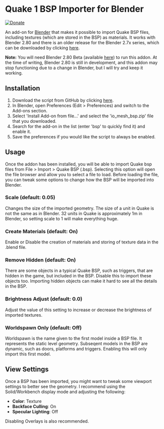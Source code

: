 # Quake 1 BSP Importer for Blender

[![Donate](https://img.shields.io/badge/Donate-PayPal-green.svg)](https://www.paypal.com/cgi-bin/webscr?cmd=_donations&business=S3GTZ2J938U6Y&lc=GB&item_name=Andrew%20Palmer&currency_code=GBP&bn=PP%2dDonationsBF%3abtn_donateCC_LG%2egif%3aNonHosted)

An add-on for [Blender](https://www.blender.org/) that makes it possible to import
Quake BSP files, including textures (which are stored in the BSP) as materials. It
works with Blender 2.80 and there is an older release for the Blender 2.7x series,
which can be downloaded by clicking [here](https://github.com/andyp123/blender_io_mesh_bsp/releases/download/v0.0.7/io_mesh_bsp.zip).

__Note:__ You will need Blender 2.80 Beta (available [here](https://builder.blender.org/download/))
to run this addon. At the time of writing, Blender 2.80 is still in development, and
this addon may stop functioning due to a change in Blender, but I will try and keep it
working.

## Installation
1. Download the script from GitHub by clicking [here](https://github.com/andyp123/blender_io_mesh_bsp/releases/download/v0.0.8/io_mesh_bsp.zip).
2. In Blender, open Preferences (Edit > Preferences) and switch to the Add-ons section.
3. Select 'Install Add-on from file...' and select the 'io_mesh_bsp.zip' file that you downloaded.
4. Search for the add-on in the list (enter 'bsp' to quickly find it) and enable it.
5. Save the preferences if you would like the script to always be enabled.

## Usage
Once the addon has been installed, you will be able to import Quake bsp files from
File > Import > Quake BSP (.bsp). Selecting this option will open the file browser
and allow you to select a file to load. Before loading the file, you can tweak some
options to change how the BSP will be imported into Blender.

### Scale (default: 0.05)
Changes the size of the imported geometry. The size of a unit in Quake is not the
same as in Blender. 32 units in Quake is approximately 1m in Blender, so setting
scale to 1 will make everything huge.

### Create Materials (default: On)
Enable or Disable the creation of materials and storing of texture data in the .blend
file.

### Remove Hidden (default: On)
There are some objects in a typical Quake BSP, such as triggers, that are hidden in the
game, but included in the BSP. Disable this to import these objects too. Importing
hidden objects can make it hard to see all the details in the BSP.

### Brightness Adjust (default: 0.0)
Adjust the value of this setting to increase or decrease the brightness of imported
textures.

### Worldspawn Only (default: Off)
Worldspawn is the name given to the first model inside a BSP file. It represents the
static level geometry. Subseqent models in the BSP are dynamic, such as doors, platforms
and triggers. Enabling this will only import this first model.

## View Settings
Once a BSP has been imported, you might want to tweak some viewport settings to better
see the geometry. I recommend using the Solid/Workbench display mode and adjusting the
following:

* __Color__: Texture
* __Backface Culling__: On
* __Specular Lighting__: Off

Disabling Overlays is also recommended.